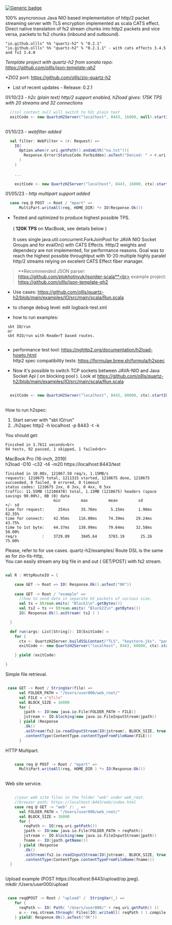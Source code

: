 
[![Generic badge](https://img.shields.io/badge/quartz--h2-v0.2.1.1-blue)](https://repo1.maven.org/maven2/io/github/ollls/quartz-h2_3/0.2.1.1)

100% asyncronous Java NIO based implementation of http/2 packet streaming server with TLS encryption implemented as scala CATS effect.
Direct native translation of fs2 stream chunks into http2 packets and vice versa, packets to fs2 chunks (inbound and outbound).<br>

```
"io.github.ollls" %% "quartz-h2" % "0.2.1"
"io.github.ollls" %% "quartz-h2" % "0.2.1.1" - with cats effects 3.4.5 and fs2 3.4.0
```
*Template project with quartz-h2 from sonata repo: https://github.com/ollls/json-template-qh2*

*ZIO2 port: https://github.com/ollls/zio-quartz-h2

* List of recent updates - Release: 0.2.1

01/10/23 - *h2c (plain text) http/2 support enabled, h2load gives: 175K TPS with 20 streams and 32 connections*
```scala
  //ssl context null will switch to h2c plain text
  exitCode <- new QuartzH2Server("localhost", 8443, 16000, null).startIO(R, filter, sync = false)
  
```

01/10/23 - *webfilter added*

```scala
  val filter: WebFilter = (r: Request) =>
    IO(
      Option.when(r.uri.getPath().endsWith("na.txt"))(
        Response.Error(StatusCode.Forbidden).asText("Denied: " + r.uri.getPath())
      )
    )
    
    ...
    
    exitCode <- new QuartzH2Server("localhost", 8443, 16000, ctx).startIO(R, filter, sync = false)
```

01/05/23 - *http multipart support added*

```scala
  case req @ POST -> Root / "mpart" =>
      MultiPart.writeAll(req, HOME_DIR) *> IO(Response.Ok())
```


* Tested and optimized to produce highest possible TPS. <br><br>( **120K TPS** on MacBook, see details below )<br><br>
It uses single java.util.concurrent.ForkJoinPool for JAVA NIO Socket Groups and for evalOn() with CATS Effects.
Http/2 weights and dependecy are not implemented, for performance reasons. 
Goal was to reach the highest possible throughtput with 10-20 multiple highly paralel http/2 streams relying on excelent CATS Effect fiber manager.

>**Recommended JSON parser: https://github.com/plokhotnyuk/jsoniter-scala**<br>
example project: https://github.com/ollls/json-template-qh2<br>

 * Use cases:
 https://github.com/ollls/quartz-h2/blob/main/examples/IO/src/main/scala/Run.scala
 
 * to change debug level: edit logback-test.xml<br>
 
 * how to run examples:<br>

```
 sbt IO/run
 or
 sbt RIO/run with ReaderT based routes.
 
 ```


* performance test tool:
https://nghttp2.org/documentation/h2load-howto.html<br>
http2 spec compatibility tests:
https://formulae.brew.sh/formula/h2spec

* Now it's possible to switch TCP sockets between JAVA-NIO and Java Socket Api ( on blocking pool ).
Look at https://github.com/ollls/quartz-h2/blob/main/examples/IO/src/main/scala/Run.scala

```scala

  exitCode <- new QuartzH2Server("localhost", 8443, 60000, ctx).startIO( R, sync = false)
  
```


How to run h2spec:

1. Start server with "sbt IO/run"<br>
2. ./h2spec http2 -h localhost -p 8443 -t -k<br>

You should get:<br>
```
Finished in 3.7611 seconds<br>
94 tests, 92 passed, 1 skipped, 1 failed<br>
```

MacBook Pro (16-inch, 2019)<br>
h2load  -D10 -c32 -t4 -m20 https://localhost:8443/test

```
finished in 10.00s, 121067.50 req/s, 1.15MB/s
requests: 1210675 total, 1211315 started, 1210675 done, 1210675 succeeded, 0 failed, 0 errored, 0 timeout
status codes: 1210675 2xx, 0 3xx, 0 4xx, 0 5xx
traffic: 11.55MB (12108478) total, 1.15MB (1210675) headers (space savings 90.00%), 0B (0) data
                     min         max         mean         sd        +/- sd
time for request:      254us     35.76ms      5.15ms      1.96ms    82.35%
time for connect:    42.95ms    116.00ms     74.39ms     29.24ms    43.75%
time to 1st byte:    44.37ms    138.99ms     79.64ms     32.58ms    50.00%
req/s           :    3729.09     3845.64     3783.19       25.26    75.00%
```

Please, refer to for use cases.
quartz-h2/examples/
Route DSL is the same as for zio-tls-http, <br>
You can easily stream any big file in and out ( GET/POST) with fs2 stream. 

```scala

val R : HttpRouteIO = { 

    case GET -> Root => IO( Response.Ok().asText("OK")) 
    
    case GET -> Root / "example" =>
      //how to send data in separate H2 packets of various size. 
      val ts = Stream.emits( "Block1\n".getBytes())
      val ts2 = ts ++ Stream.emits( "Block22\n".getBytes())
      IO( Response.Ok().asStream( ts2 ) )

  }

  def run(args: List[String]): IO[ExitCode] =
    for {
      ctx <- QuartzH2Server.buildSSLContext("TLS", "keystore.jks", "password")
      exitCode <- new QuartzH2Server("localhost", 8443, 60000, ctx).startIO( R )

    } yield (exitCode)

}
```


Simple file retrieval.

```scala

 case GET -> Root / StringVar(file) =>
      val FOLDER_PATH = "/Users/user000/web_root/"
      val FILE = s"$file"
      val BLOCK_SIZE = 16000
      for {
        jpath <- IO(new java.io.File(FOLDER_PATH + FILE))
        jstream <- IO.blocking(new java.io.FileInputStream(jpath))
      } yield (Response
        .Ok()
        .asStream(fs2.io.readInputStream(IO(jstream), BLOCK_SIZE, true))
        .contentType(ContentType.contentTypeFromFileName(FILE)))
      } 

```

HTTP Multipart.

```scala

    case req @ POST -> Root / "mpart" =>
      MultiPart.writeAll(req, HOME_DIR ) *> IO(Response.Ok())
      
```

Web site service.

```scala

    //your web site files in the folder "web" under web_root.    
    //browser path: https://localhost:8443/web/index.html
    case req @ GET -> "web" /: _ =>
      val FOLDER_PATH = "/Users/user000/web_root/"
      val BLOCK_SIZE = 16000
      for {
        reqPath <- IO(req.uri.getPath())
        jpath <- IO(new java.io.File(FOLDER_PATH + reqPath))
        jstream <- IO.blocking(new java.io.FileInputStream(jpath))
        fname <- IO(jpath.getName())
      } yield (Response
        .Ok()
        .asStream(fs2.io.readInputStream(IO(jstream), BLOCK_SIZE, true))
        .contentType(ContentType.contentTypeFromFileName(fname)))
  }
  
  ```
  
  Upload example (POST https://localhost:8443/upload/op.jpeg).<br>
  mkdir /Users/user000/upload
  
  ```scala
  
   case req@POST -> Root / "upload" /  StringVar(_) => 
      for {
        reqPath <- IO( Path( "/Users/user000/" + req.uri.getPath() ))
        u <- req.stream.through( Files[IO].writeAll( reqPath ) ).compile.drain
      } yield( Response.Ok().asText("OK"))

  ```




